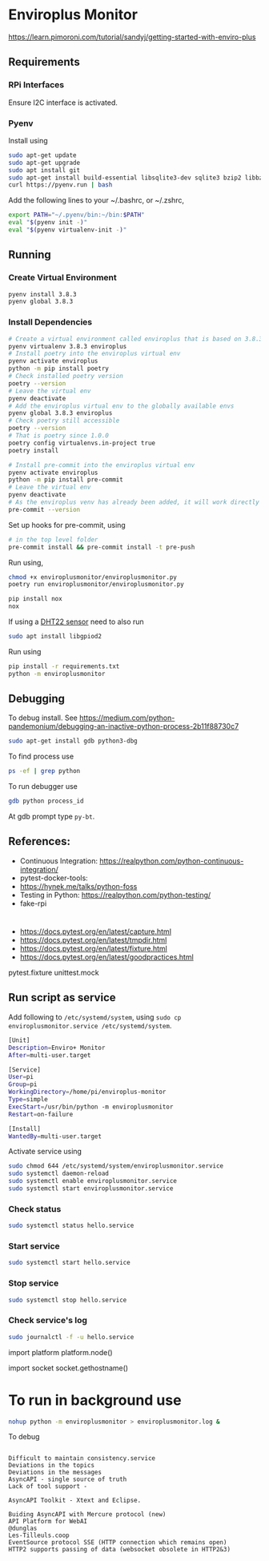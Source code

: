 # Enviroplus Monitor

https://learn.pimoroni.com/tutorial/sandyj/getting-started-with-enviro-plus

## Requirements

### RPi Interfaces

Ensure I2C interface is activated.

### Pyenv

Install using

```sh
sudo apt-get update
sudo apt-get upgrade
sudo apt install git
sudo apt-get install build-essential libsqlite3-dev sqlite3 bzip2 libbz2-dev zlib1g-dev libssl-dev openssl libgdbm-dev libgdbm-compat-dev liblzma-dev libreadline-dev libncursesw5-dev libffi-dev uuid-dev
curl https://pyenv.run | bash
```

Add the following lines to your ~/.bashrc, or ~/.zshrc,

```sh
export PATH="~/.pyenv/bin:~/bin:$PATH"
eval "$(pyenv init -)"
eval "$(pyenv virtualenv-init -)"
```

## Running

### Create Virtual Environment

```sh
pyenv install 3.8.3
pyenv global 3.8.3
```

### Install Dependencies

```sh
# Create a virtual environment called enviroplus that is based on 3.8.3
pyenv virtualenv 3.8.3 enviroplus
# Install poetry into the enviroplus virtual env
pyenv activate enviroplus
python -m pip install poetry
# Check installed poetry version
poetry --version
# Leave the virtual env
pyenv deactivate
# Add the enviroplus virtual env to the globally available envs
pyenv global 3.8.3 enviroplus
# Check poetry still accessible
poetry --version
# That is poetry since 1.0.0
poetry config virtualenvs.in-project true
poetry install
```

```sh
# Install pre-commit into the enviroplus virtual env
pyenv activate enviroplus
python -m pip install pre-commit
# Leave the virtual env
pyenv deactivate
# As the enviroplus venv has already been added, it will work directly
pre-commit --version
```

Set up hooks for pre-commit, using

```sh
# in the top level folder
pre-commit install && pre-commit install -t pre-push
```

Run using,

```sh
chmod +x enviroplusmonitor/enviroplusmonitor.py
poetry run enviroplusmonitor/enviroplusmonitor.py
```

```sh
pip install nox
nox
```

If using a [DHT22 sensor](https://learn.adafruit.com/dht-humidity-sensing-on-raspberry-pi-with-gdocs-logging/python-setup) need to also run

```sh
sudo apt install libgpiod2
```

Run using

```sh
pip install -r requirements.txt
python -m enviroplusmonitor
```

## Debugging

To debug install. See https://medium.com/python-pandemonium/debugging-an-inactive-python-process-2b11f88730c7

```bash
sudo apt-get install gdb python3-dbg
```

To find process use

```bash
ps -ef | grep python
```

To run debugger use

```bash
gdb python process_id
```

At gdb prompt type `py-bt`.


## References:

* Continuous Integration: https://realpython.com/python-continuous-integration/
* pytest-docker-tools:
* https://hynek.me/talks/python-foss
* Testing in Python: https://realpython.com/python-testing/
* fake-rpi


#
* https://docs.pytest.org/en/latest/capture.html
* https://docs.pytest.org/en/latest/tmpdir.html
* https://docs.pytest.org/en/latest/fixture.html
* https://docs.pytest.org/en/latest/goodpractices.html

pytest.fixture
unittest.mock

## Run script as service

Add following to `/etc/systemd/system`, using `sudo cp enviroplusmonitor.service /etc/systemd/system`.

```bash
[Unit]
Description=Enviro+ Monitor
After=multi-user.target

[Service]
User=pi
Group=pi
WorkingDirectory=/home/pi/enviroplus-monitor
Type=simple
ExecStart=/usr/bin/python -m enviroplusmonitor
Restart=on-failure

[Install]
WantedBy=multi-user.target
```

Activate service using

```bash
sudo chmod 644 /etc/systemd/system/enviroplusmonitor.service
sudo systemctl daemon-reload
sudo systemctl enable enviroplusmonitor.service
sudo systemctl start enviroplusmonitor.service
```

### Check status

```bash
sudo systemctl status hello.service
```

### Start service

```bash
sudo systemctl start hello.service
```

### Stop service

```bash
sudo systemctl stop hello.service
```

### Check service's log

```bash
sudo journalctl -f -u hello.service
```


import platform
platform.node()

import socket
socket.gethostname()

# To run in background use

```bash
nohup python -m enviroplusmonitor > enviroplusmonitor.log &
```

To debug

```

Difficult to maintain consistency.service
Deviations in the topics
Deviations in the messages
AsyncAPI - single source of truth
Lack of tool support -

AsyncAPI Toolkit - Xtext and Eclipse.

Buiding AsyncAPI with Mercure protocol (new)
API Platform for WebAI
@dunglas
Les-Tilleuls.coop
EventSource protocol SSE (HTTP connection which remains open)
HTTP2 supports passing of data (websocket obsolete in HTTP2&3)
